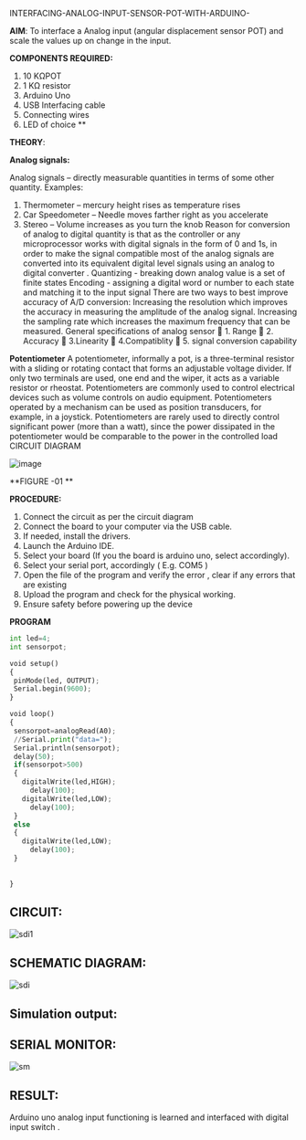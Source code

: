  INTERFACING-ANALOG-INPUT-SENSOR-POT-WITH-ARDUINO-




**AIM**:  To interface a Analog  input (angular displacement sensor POT) and scale the values up on change in the input.


**COMPONENTS REQUIRED:**
1.	10 KΩPOT
2.	1 KΩ resistor 
3.	Arduino Uno 
4.	USB Interfacing cable 
5.	Connecting wires 
6.	LED of choice 
**


**THEORY**: 

**Analog signals:**

Analog signals – directly measurable quantities in terms of some other quantity.
Examples:
1. Thermometer – mercury height rises as temperature rises
2. Car Speedometer – Needle moves farther right as you accelerate
3. Stereo – Volume increases as you turn the knob
Reason for conversion of analog to digital quantity is that as the controller or any microprocessor works with digital signals in the form of 0 and 1s, in order to make the signal compatible  most of the analog signals are converted into its equivalent digital level signals using an analog to digital converter .
Quantizing - breaking down analog value is a set of finite states
Encoding - assigning a digital word or number to each state and matching it to the input signal
 There are two ways to best improve accuracy of A/D conversion:
Increasing the resolution which improves the accuracy in measuring the amplitude of the analog signal.
Increasing the sampling rate which increases the maximum frequency that can be measured.
General specifications of analog sensor
	1. Range
	2. Accuracy
	3.Linearity
	4.Compatiblity
	5. signal conversion capability

**Potentiometer**
A potentiometer, informally a pot, is a three-terminal resistor with a sliding or rotating contact that forms an adjustable voltage divider. If only two terminals are used, one end and the wiper, it acts as a variable resistor or rheostat.
Potentiometers are commonly used to control electrical devices such as volume controls on audio equipment. Potentiometers operated by a mechanism can be used as position transducers, for example, in a joystick. Potentiometers are rarely used to directly control significant power (more than a watt), since the power dissipated in the potentiometer would be comparable to the power in the controlled load
CIRCUIT DIAGRAM





![image](https://user-images.githubusercontent.com/36288975/163530788-eec3cdc3-95e8-4d2d-8349-6d0ea4c9439c.png)

**FIGURE -01
**

**PROCEDURE:**

1.	Connect the circuit as per the circuit diagram 
2.	Connect the board to your computer via the USB cable.
3.	If needed, install the drivers.
4.	Launch the Arduino IDE.
5.	Select your board (If you the board is arduino uno, select accordingly).
6.	Select your serial port, accordingly ( E.g. COM5 )
7.	Open the file of the program  and verify the error , clear if any errors that are existing 
8.	Upload the program and check for the physical working. 
9.	Ensure safety before powering up the device 



**PROGRAM** 
 ```python
int led=4;
int sensorpot;

void setup()
{
  pinMode(led, OUTPUT);
  Serial.begin(9600);
}

void loop()
{
  sensorpot=analogRead(A0);
  //Serial.print("data=");
  Serial.println(sensorpot);
  delay(50);
  if(sensorpot>500)
  {
    digitalWrite(led,HIGH);
      delay(100);
    digitalWrite(led,LOW);
      delay(100);
  }
  else
  {
    digitalWrite(led,LOW);
      delay(100);
  }
    
  
}
```



## CIRCUIT:
![sdi1](https://github.com/ganesha360/EXPERIMENT-NO--02-INTERFACING-ANALOG-INPUT-SENSOR-POT-WITH-ARDUINO-/assets/120884552/63e8bdd9-40dc-45ff-aa5d-16af54b167f3)

## SCHEMATIC DIAGRAM:
![sdi](https://github.com/ganesha360/EXPERIMENT-NO--02-INTERFACING-ANALOG-INPUT-SENSOR-POT-WITH-ARDUINO-/assets/120884552/0f87c32f-46ca-43ec-a37a-8e560fbfbbab)

## Simulation output:
## SERIAL MONITOR:
![sm](https://github.com/ganesha360/EXPERIMENT-NO--02-INTERFACING-ANALOG-INPUT-SENSOR-POT-WITH-ARDUINO-/assets/120884552/ac5fe19e-bbed-4b0f-9bbb-7ea6483b2564)







## RESULT: 
Arduino uno analog input functioning is learned and interfaced with digital input switch .
